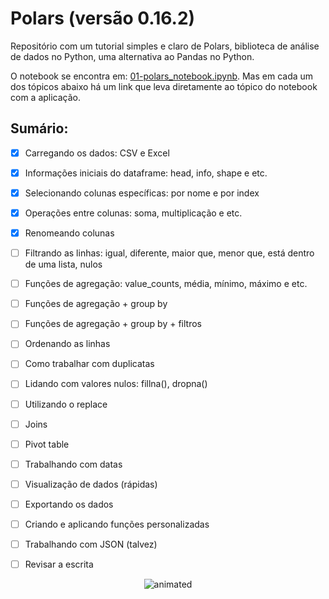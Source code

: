 # Polars (versão 0.16.2)

Repositório com um tutorial simples e claro de Polars, biblioteca de análise de dados no Python, uma alternativa ao Pandas no Python.

O notebook se encontra em: [01-polars_notebook.ipynb](https://nbviewer.org/github/barbosarafael/polars_python_test/blob/main/01-notebook/01-polars_notebook.ipynb). Mas em cada um dos tópicos abaixo há um link que leva diretamente ao tópico do notebook com a aplicação.

## Sumário:

- [X] Carregando os dados: CSV e Excel
- [X] Informações iniciais do dataframe: head, info, shape e etc.
- [X] Selecionando colunas específicas: por nome e por index
- [X] Operações entre colunas: soma, multiplicação e etc.
- [X] Renomeando colunas
- [ ] Filtrando as linhas: igual, diferente, maior que, menor que, está dentro de uma lista, nulos
- [ ] Funções de agregação: value_counts, média, mínimo, máximo e etc.
- [ ] Funções de agregação + group by
- [ ] Funções de agregação + group by + filtros
- [ ] Ordenando as linhas
- [ ] Como trabalhar com duplicatas
- [ ] Lidando com valores nulos: fillna(), dropna()
- [ ] Utilizando o replace
- [ ] Joins
- [ ] Pivot table
- [ ] Trabalhando com datas
- [ ] Visualização de dados (rápidas)
- [ ] Exportando os dados
- [ ] Criando e aplicando funções personalizadas
- [ ] Trabalhando com JSON (talvez)
- [ ] Revisar a escrita



<p align="center">
  <img src="https://media.giphy.com/media/5p8QuXUTk1rIk/giphy.gif" alt="animated" />
</p>

